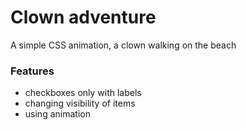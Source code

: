 # Clown adventure

A simple CSS animation, a clown walking on the beach

### Features

- checkboxes only with labels
- changing visibility of items
- using animation
